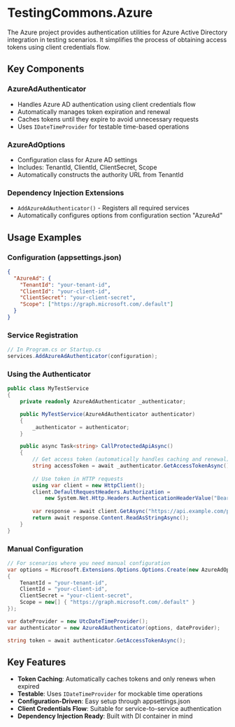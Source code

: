 # TestingCommons.Azure

The Azure project provides authentication utilities for Azure Active Directory integration in testing scenarios. It simplifies the process of obtaining access tokens using client credentials flow.

## Key Components

### **AzureAdAuthenticator**
- Handles Azure AD authentication using client credentials flow
- Automatically manages token expiration and renewal
- Caches tokens until they expire to avoid unnecessary requests
- Uses `IDateTimeProvider` for testable time-based operations

### **AzureAdOptions**
- Configuration class for Azure AD settings
- Includes: TenantId, ClientId, ClientSecret, Scope
- Automatically constructs the authority URL from TenantId

### **Dependency Injection Extensions**
- `AddAzureAdAuthenticator()` - Registers all required services
- Automatically configures options from configuration section "AzureAd"

## Usage Examples

### Configuration (appsettings.json)
```json
{
  "AzureAd": {
    "TenantId": "your-tenant-id",
    "ClientId": "your-client-id", 
    "ClientSecret": "your-client-secret",
    "Scope": ["https://graph.microsoft.com/.default"]
  }
}
```

### Service Registration
```csharp
// In Program.cs or Startup.cs
services.AddAzureAdAuthenticator(configuration);
```

### Using the Authenticator
```csharp
public class MyTestService
{
    private readonly AzureAdAuthenticator _authenticator;

    public MyTestService(AzureAdAuthenticator authenticator)
    {
        _authenticator = authenticator;
    }

    public async Task<string> CallProtectedApiAsync()
    {
        // Get access token (automatically handles caching and renewal)
        string accessToken = await _authenticator.GetAccessTokenAsync();
        
        // Use token in HTTP requests
        using var client = new HttpClient();
        client.DefaultRequestHeaders.Authorization = 
            new System.Net.Http.Headers.AuthenticationHeaderValue("Bearer", accessToken);
            
        var response = await client.GetAsync("https://api.example.com/protected");
        return await response.Content.ReadAsStringAsync();
    }
}
```

### Manual Configuration
```csharp
// For scenarios where you need manual configuration
var options = Microsoft.Extensions.Options.Options.Create(new AzureAdOptions
{
    TenantId = "your-tenant-id",
    ClientId = "your-client-id",
    ClientSecret = "your-client-secret",
    Scope = new[] { "https://graph.microsoft.com/.default" }
});

var dateProvider = new UtcDateTimeProvider();
var authenticator = new AzureAdAuthenticator(options, dateProvider);

string token = await authenticator.GetAccessTokenAsync();
```

## Key Features

- **Token Caching**: Automatically caches tokens and only renews when expired
- **Testable**: Uses `IDateTimeProvider` for mockable time operations
- **Configuration-Driven**: Easy setup through appsettings.json
- **Client Credentials Flow**: Suitable for service-to-service authentication
- **Dependency Injection Ready**: Built with DI container in mind
